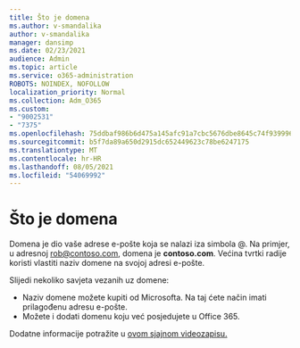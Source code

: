 ```yaml
---
title: Što je domena
ms.author: v-smandalika
author: v-smandalika
manager: dansimp
ms.date: 02/23/2021
audience: Admin
ms.topic: article
ms.service: o365-administration
ROBOTS: NOINDEX, NOFOLLOW
localization_priority: Normal
ms.collection: Adm_O365
ms.custom:
- "9002531"
- "7375"
ms.openlocfilehash: 75ddbaf986b6d475a145afc91a7cbc5676dbe8645c74f9399969c78be5d0342f
ms.sourcegitcommit: b5f7da89a650d2915dc652449623c78be6247175
ms.translationtype: MT
ms.contentlocale: hr-HR
ms.lasthandoff: 08/05/2021
ms.locfileid: "54069992"
---
```

# <a name="whats-a-domain"></a>Što je domena

Domena je dio vaše adrese e-pošte koja se nalazi iza simbola @. Na primjer, u adresnoj rob@contoso.com, domena je **contoso.com**. Većina tvrtki radije koristi vlastiti naziv domene na svojoj adresi e-pošte.

Slijedi nekoliko savjeta vezanih uz domene:

- Naziv domene možete kupiti od Microsofta. Na taj ćete način imati prilagođenu adresu e-pošte.
- Možete i dodati domenu koju već posjedujete u Office 365.

Dodatne informacije potražite u [ovom sjajnom videozapisu.](https://www.youtube.com/watch)